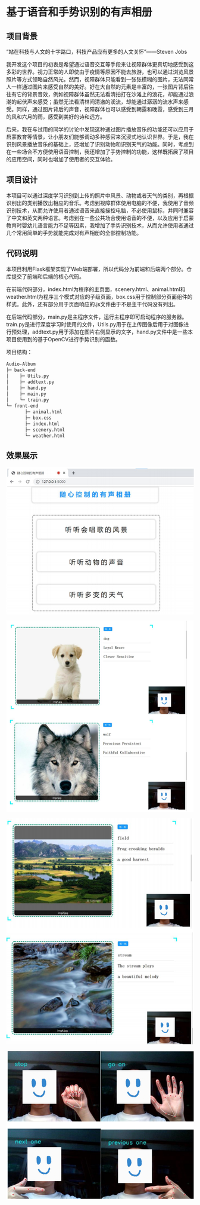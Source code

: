 # 基于语音和手势识别的有声相册

## 项目背景

“站在科技与人文的十字路口，科技产品应有更多的人文关怀”——Steven Jobs

我开发这个项目的初衷是希望通过语音交互等手段来让视障群体更真切地感受到这多彩的世界。视力正常的人即使由于疫情等原因不能去旅游，也可以通过浏览风景照片等方式领略自然风光。然而，视障群体只能看到一张张模糊的图片，无法同常人一样通过图片来感受自然的美好。好在大自然的元素是丰富的，一张图片背后往往有它的背景音效，例如视障群体虽然无法看清拍打在沙滩上的浪花，却能通过浪潮的起伏声来感受；虽然无法看清林间清澈的溪流，却能通过潺潺的流水声来感受。同样，通过图片背后的声音，视障群体也可以感受到朝露和晚霞，感受到三月的风和六月的雨，感受到美好的诗和远方。

后来，我在与试用的同学的讨论中发现这种通过图片播放音乐的功能还可以应用于启蒙教育等情景，让小朋友们能够调动多种感官来沉浸式地认识世界。于是，我在识别风景播放音乐的基础上，还增加了识别动物和识别天气的功能。同时，考虑到在一些场合不方便使用语音控制，我还增加了手势控制的功能，这样既拓展了项目的应用空间，同时也增加了使用者的交互体验。

## 项目设计

本项目可以通过深度学习识别到上传的照片中风景、动物或者天气的类别，再根据识别出的类别播放出相应的音乐。考虑到视障群体使用电脑的不便，我使用了音频识别技术，从而允许使用者通过语音来直接操控电脑，不必使用鼠标，并同时兼容了中文和英文两种语言。考虑到在一些公共场合使用语音的不便，以及应用于启蒙教育时婴幼儿语言能力不足等因素，我增加了手势识别技术，从而允许使用者通过几个常用简单的手势就能完成对有声相册的全部控制功能。

## 代码说明

本项目利用Flask框架实现了Web端部署，所以代码分为前端和后端两个部分。仓库提交了前端和后端的核心代码。

在前端代码部分，index.html为程序的主页面，scenery.html、animal.html和weather.html为程序三个模式对应的子级页面，box.css用于控制部分页面组件的样式。此外，还有部分用于页面响应的.js文件由于不是主干代码没有列出。

在后端代码部分，main.py是主程序文件，运行主程序即可启动程序的服务器。train.py是进行深度学习时使用的文件，Utils.py用于在上传图像后用于对图像进行预处理，addtext.py用于添加在图片右侧显示的文字，hand.py文件中是一些本项目使用到的基于OpenCV进行手势识别的函数。

项目结构：

```
Audio-Album
├─ back-end
│    ├─ Utils.py
│    ├─ addtext.py
│    ├─ hand.py
│    ├─ main.py
│    └─ train.py
└─ front-end
       ├─ animal.html
       ├─ box.css
       ├─ index.html
       ├─ scenery.html
       └─ weather.html
```

## 效果展示

![front-page](img\front-page.png)

![animals](img\animals.png)

![view](img\view.png)

![gistures](img\gistures.png)